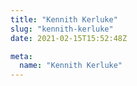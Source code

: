 ```yaml
---
title: "Kennith Kerluke"
slug: "kennith-kerluke"
date: 2021-02-15T15:52:48Z

meta:
  name: "Kennith Kerluke"
---
```


